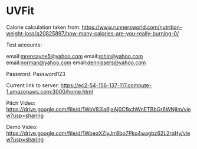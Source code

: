 # UVFit

Calorie calculation taken from: 
https://www.runnersworld.com/nutrition-weight-loss/a20825897/how-many-calories-are-you-really-burning-0/

Test accounts:

email:mrensayne5@yahoo.com
email:rohin@yahoo.com
email:norman@yahoo.com
email:dennissers@yahoo.com

Password: Password123

Current link to server: https://ec2-54-156-137-117.compute-1.amazonaws.com:3000/home.html

Pitch Video: https://drive.google.com/file/d/1WoV83la6jaAj0CfkchWnETBbGr6WNjIm/view?usp=sharing

Demo Video: https://drive.google.com/file/d/1WoeqXZiyJrr8bo7Pko4wagbz62L2rqHy/view?usp=sharing
